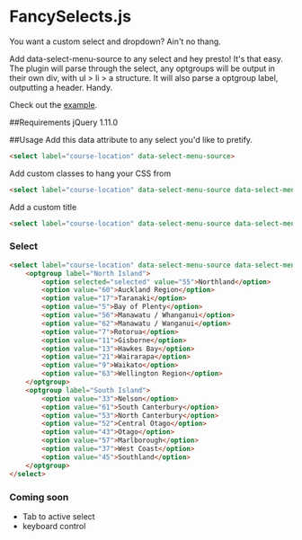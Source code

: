 FancySelects.js
===============

You want a custom select and dropdown? Ain't no thang.

Add data-select-menu-source to any select and hey presto! It's that easy. The plugin will parse through the select, any optgroups will be output in their own div, with ul > li > a structure. It will also parse a optgroup label, outputting a header. Handy.

Check out the [example](http://pflynny.github.io/FancySelects.js/).

##Requirements
jQuery 1.11.0

##Usage
Add this data attribute to any select you'd like to pretify.
```html
<select label="course-location" data-select-menu-source>
```

Add custom classes to hang your CSS from
```html
<select label="course-location" data-select-menu-source data-select-menu-class='some-custom-class'>
```

Add a custom title
```html
<select label="course-location" data-select-menu-source data-select-menu-title="Find a course near you">
```

### Select
```html
<select label="course-location" data-select-menu-source data-select-menu-class='wide'>
    <optgroup label="North Island">
        <option selected="selected" value="55">Northland</option>
        <option value="60">Auckland Region</option>
        <option value="17">Taranaki</option>
        <option value="5">Bay of Plenty</option>
        <option value="56">Manawatu / Whanganui</option>
        <option value="62">Manawatu / Wanganui</option>
        <option value="7">Rotorua</option>
        <option value="11">Gisborne</option>
        <option value="13">Hawkes Bay</option>
        <option value="21">Wairarapa</option>
        <option value="9">Waikato</option>
        <option value="63">Wellington Region</option>
    </optgroup>
    <optgroup label="South Island">
        <option value="33">Nelson</option>
        <option value="61">South Canterbury</option>
        <option value="53">North Canterbury</option>
        <option value="52">Central Otago</option>
        <option value="43">Otago</option>
        <option value="57">Marlborough</option>
        <option value="37">West Coast</option>
        <option value="45">Southland</option>
    </optgroup>
</select>
```

### Coming soon
- Tab to active select
- keyboard control



